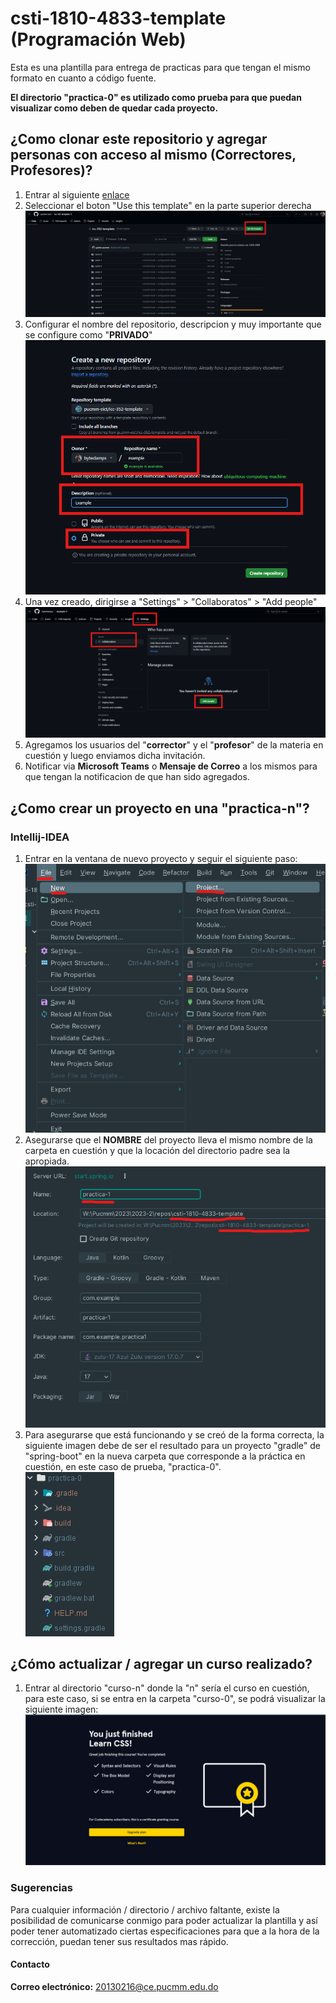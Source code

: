 # csti-1810-4833-template (Programación Web)
Esta es una plantilla para entrega de practicas para que tengan el mismo formato en cuanto a código fuente.

**El directorio "practica-0" es utilizado como prueba para que puedan visualizar como deben de quedar cada proyecto.**

## ¿Como clonar este repositorio y agregar personas con acceso al mismo (Correctores, Profesores)?
1. Entrar al siguiente [enlace](https://github.com/pucmm-eict/icc-352-template)
2. Seleccionar el boton "Use this template" en la parte superior derecha <br> ![img.png](resources/clone_repo_1.png)
3. Configurar el nombre del repositorio, descripcion y muy importante que se configure como "**PRIVADO**" <br> ![img.png](resources/clone_repo_2.png)
4. Una vez creado, dirigirse a "Settings" > "Collaboratos" > "Add people" <br> ![img.png](resources/clone_repo_3.png)
5. Agregamos los usuarios del "**corrector**" y el "**profesor**" de la materia en cuestión y luego enviamos dicha invitación.
6. Notificar via **Microsoft Teams** o **Mensaje de Correo** a los mismos para que tengan la notificacion de que han sido agregados.

## ¿Como crear un proyecto en una "practica-n"?
### Intellij-IDEA
1. Entrar en la ventana de nuevo proyecto y seguir el siguiente paso: <br>![new_project_1](./resources/new_project_1.png)
2. Asegurarse que el **NOMBRE** del proyecto lleva el mismo nombre de la carpeta en cuestión y que la locación del directorio padre sea la apropiada.<br>![new_project_2](./resources/new_project_2.png)
3. Para asegurarse que está funcionando y se creó de la forma correcta, la siguiente imagen debe de ser el resultado para un proyecto "gradle" de "spring-boot" en la nueva carpeta que corresponde a la práctica en cuestión, en este caso de prueba, "practica-0".<br>![new_project_3](./resources/new_project_3.png)

## ¿Cómo actualizar / agregar un curso realizado?
1. Entrar al directorio "curso-n" donde la "n" sería el curso en cuestión, para este caso, si se entra en la carpeta "curso-0", se podrá visualizar la siguiente imagen:<br>![course_0](./resources/course_0.png)

### Sugerencias
Para cualquier información / directorio / archivo faltante, existe la posibilidad de comunicarse conmigo para poder actualizar la plantilla y así poder tener automatizado ciertas especificaciones para que a la hora de la corrección, puedan tener sus resultados mas rápido.

#### Contacto
**Correo electrónico:** 20130216@ce.pucmm.edu.do

